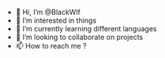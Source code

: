 - 👋 Hi, I’m @BlackWlf
- 👀 I’m interested in things
- 🌱 I’m currently learning different languages
- 💞️ I’m looking to collaborate on projects
- 📫 How to reach me ?

<!---
BlackWlf/BlackWlf is a ✨ special ✨ repository because its `README.md` (this file) appears on your GitHub profile.
You can click the Preview link to take a look at your changes.
--->
